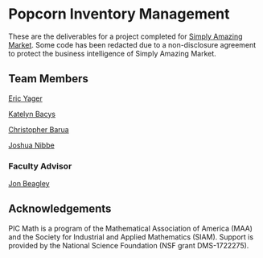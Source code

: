 # Popcorn Inventory Management

These are the deliverables for a project completed for [Simply Amazing Market](https://www.simplyamazingmarket.com/). Some code has been redacted due to a non-disclosure agreement to protect the business intelligence of Simply Amazing Market.

## Team Members
[Eric Yager](https://github.com/ejyager00)

[Katelyn Bacys](https://github.com/kbacys)

[Christopher Barua](https://github.com/chrbarua)

[Joshua Nibbe](https://github.com/jn1bbe)

### Faculty Advisor 
[Jon Beagley](https://www.valpo.edu/mathematics-statistics/about-us/faculty/jon-beagley/)

## Acknowledgements
PIC Math is a program of the Mathematical Association of America (MAA) and the Society for Industrial and Applied Mathematics (SIAM).  Support is provided by the National Science Foundation (NSF grant DMS-1722275).
